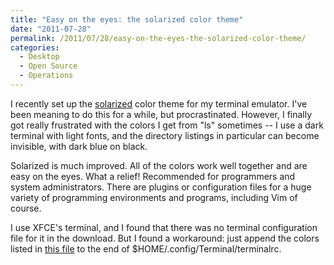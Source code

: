 ```yaml
---
title: "Easy on the eyes: the solarized color theme"
date: "2011-07-28"
permalink: /2011/07/28/easy-on-the-eyes-the-solarized-color-theme/
categories:
  - Desktop
  - Open Source
  - Operations
---
```

I recently set up the [solarized][1] color theme for my terminal emulator. I've been meaning to do this for a while, but procrastinated. However, I finally got really frustrated with the colors I get from "ls" sometimes -- I use a dark terminal with light fonts, and the directory listings in particular can become invisible, with dark blue on black.

Solarized is much improved. All of the colors work well together and are easy on the eyes. What a relief! Recommended for programmers and system administrators. There are plugins or configuration files for a huge variety of programming environments and programs, including Vim of course.

I use XFCE's terminal, and I found that there was no terminal configuration file for it in the download. But I found a workaround: just append the colors listed in [this file][2] to the end of $HOME/.config/Terminal/terminalrc.

 [1]: http://ethanschoonover.com/solarized
 [2]: https://github.com/sgerrand/solarized/blob/7541ef797ee9a2ef7d95d349f8ae600a5d1b2aef/xfce4-terminal-colors-solarized/terminalrc
